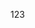 <script src="https://cdn.jsdelivr.net/combine/npm/tone@14.7.58,npm/@magenta/music@1.23.1/es6/core.js,npm/focus-visible@5,npm/html-midi-player@1.4.0"></script>

<midi-player
  src="https://magenta.github.io/magenta-js/music/demos/melody.mid"
  sound-font visualizer="#myVisualizer">
</midi-player>
<midi-visualizer type="piano-roll" id="myVisualizer"></midi-visualizer>

<midi-player
  src="https://raw.githubusercontent.com/EpochKC/Music-Demo/main/A_0727/get_0.mid"
  sound-font visualizer="#myVisualizer">
</midi-player>

<midi-visualizer type="piano-roll" id="myPianoRollVisualizer" 
  src="https://github.com/EpochKC/Music-Demo/blob/main/A_0727/get_0.mid?raw=true">
</midi-visualizer>

<midi-visualizer type="staff" id="myStaffVisualizer" 
  src="https://github.com/EpochKC/Music-Demo/blob/main/A_0727/get_0.mid?raw=true">
</midi-visualizer>

<midi-player
  src="https://github.com/EpochKC/Music-Demo/blob/main/A_0727/get_0.mid"
  sound-font visualizer="#myVisualizer">
</midi-player>

<midi-visualizer type="piano-roll" id="myPianoRollVisualizer" 
  src="https://github.com/EpochKC/Music-Demo/blob/main/A_0727/get_0.mid">
</midi-visualizer>

<midi-visualizer type="staff" id="myStaffVisualizer" 
  src="https://github.com/EpochKC/Music-Demo/blob/main/A_0727/get_0.mid">
</midi-visualizer>

123
